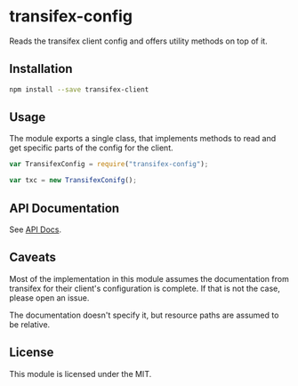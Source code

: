 # transifex-config
Reads the transifex client config and offers utility methods on top of it.

## Installation
```sh
npm install --save transifex-client
```

## Usage
The module exports a single class, that implements methods to read and get
specific parts of the config for the client.

```js
var TransifexConfig = require("transifex-config");

var txc = new TransifexConifg();
```

## API Documentation
See [API Docs](/docs/api.md).

## Caveats
Most of the implementation in this module assumes the documentation from
transifex for their client's configuration is complete. If that is not the case,
please open an issue.

The documentation doesn't specify it, but resource paths are assumed to be
relative.

## License
This module is licensed under the MIT.
